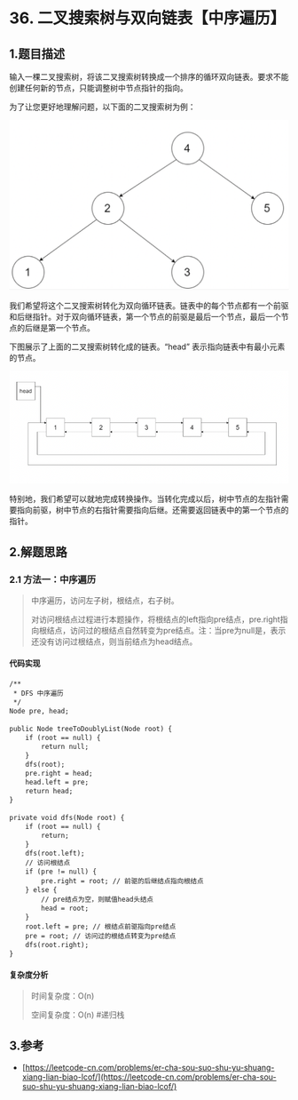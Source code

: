 # 36. 二叉搜索树与双向链表【中序遍历】

## 1.题目描述

输入一棵二叉搜索树，将该二叉搜索树转换成一个排序的循环双向链表。要求不能创建任何新的节点，只能调整树中节点指针的指向。

为了让您更好地理解问题，以下面的二叉搜索树为例：

![](../../.gitbook/assets/wechatcb4b4cce801c3e791d35546d322b7b27.png)

我们希望将这个二叉搜索树转化为双向循环链表。链表中的每个节点都有一个前驱和后继指针。对于双向循环链表，第一个节点的前驱是最后一个节点，最后一个节点的后继是第一个节点。

下图展示了上面的二叉搜索树转化成的链表。“head” 表示指向链表中有最小元素的节点。

![](../../.gitbook/assets/wechat16fa98e041cec49a30fcc8e6566dbbaa.png)

特别地，我们希望可以就地完成转换操作。当转化完成以后，树中节点的左指针需要指向前驱，树中节点的右指针需要指向后继。还需要返回链表中的第一个节点的指针。

## 2.解题思路

### 2.1 方法一：中序遍历

> 中序遍历，访问左子树，根结点，右子树。
>
> 对访问根结点过程进行本题操作，将根结点的left指向pre结点，pre.right指向根结点，访问过的根结点自然转变为pre结点。注：当pre为null是，表示还没有访问过根结点，则当前结点为head结点。

#### 代码实现

```text
/**
 * DFS 中序遍历
 */
Node pre, head;

public Node treeToDoublyList(Node root) {
    if (root == null) {
        return null;
    }
    dfs(root);
    pre.right = head;
    head.left = pre;
    return head;
}

private void dfs(Node root) {
    if (root == null) {
        return;
    }
    dfs(root.left);
    // 访问根结点
    if (pre != null) {
        pre.right = root; // 前驱的后继结点指向根结点
    } else {
        // pre结点为空，则赋值head头结点
        head = root;
    }
    root.left = pre; // 根结点前驱指向pre结点
    pre = root; // 访问过的根结点转变为pre结点
    dfs(root.right);
}
```

#### 复杂度分析

> 时间复杂度：O\(n\)
>
> 空间复杂度：O\(n\) \#递归栈

## 3.参考

* [https://leetcode-cn.com/problems/er-cha-sou-suo-shu-yu-shuang-xiang-lian-biao-lcof/](https://leetcode-cn.com/problems/er-cha-sou-suo-shu-yu-shuang-xiang-lian-biao-lcof/)

